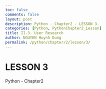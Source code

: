 ```yaml
---
toc: false
comments: false
layout: post
description: Python - Chapter2 - LESSON 3.
categories: [Python, PythonChapter2_Lesson]
title: II-3. User Research
author: NGUYEN Huynh Dung
permalink: /python/chapter/2/lesson/3/
---
```


# LESSON 3
Python - Chapter2



